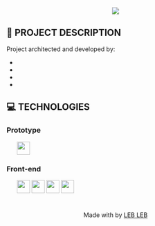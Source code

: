 <h1 align="center">
<img src="./assets/icons/.svg"/>
</h1>

## 🎲 PROJECT DESCRIPTION
Project architected and developed by:
<ul>
    <li></li>
    <li></li>
    <li></li>
    <li></li>
</ul> 

## 💻 TECHNOLOGIES

### Prototype
<ul>
    <img src=".svg" height="30">
</ul>

### Front-end
<ul>
    <img src="https://upload.wikimedia.org/wikipedia/commons/thumb/9/98/WordPress_blue_logo.svg/1200px-WordPress_blue_logo.svg.png" height="30">
    <img src="https://upload.wikimedia.org/wikipedia/commons/thumb/2/27/PHP-logo.svg/2560px-PHP-logo.svg.png" height="30">
    <img src="https://seeklogo.com/images/J/jquery-logo-CFE6ECE363-seeklogo.com.png" height="30">
    <img src="https://tusharkandpal.github.io/img/bootstrap.png" height="30">
</ul>

<h1> </h1>
<p align="center">Made with by <a href="https://www.instagram.com/learninglabufc/">LEB LEB</a></p>
